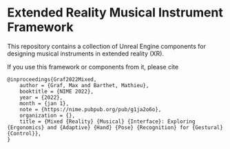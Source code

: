 ﻿# Extended Reality Musical Instrument Framework

This repository contains a collection of Unreal Engine components for designing musical instruments in extended reality (XR).

If you use this framework or components from it, please cite
```
@inproceedings{Graf2022Mixed,
	author = {Graf, Max and Barthet, Mathieu},
	booktitle = {NIME 2022},
	year = {2022},
	month = {jan 1},
	note = {https://nime.pubpub.org/pub/g1ja2o6o},
	organization = {},
	title = {Mixed {Reality} {Musical} {Interface}: Exploring {Ergonomics} and {Adaptive} {Hand} {Pose} {Recognition} for {Gestural} {Control}},
}
```
